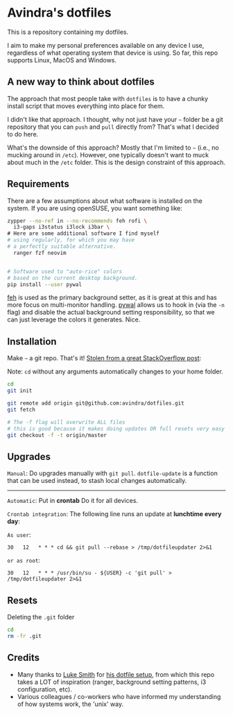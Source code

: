 # Avindra's dotfiles

This is a repository containing my dotfiles.

I aim to make my personal preferences available on any device I use, regardless of what operating system that device is using. So far, this repo supports Linux, MacOS and Windows.

## A new way to think about dotfiles

The approach that most people take with `dotfiles` is to have a chunky install script that moves everything into place for them.

I didn't like that approach. I thought, why not just have your `~` folder be a git repository that you can `push` and `pull` directly from? That's what I decided to do here.

What's the downside of this approach? Mostly that I'm limited to `~` (i.e., no mucking around in `/etc`). However, one typically doesn't want to muck about much in the `/etc` folder. This is the design constraint of this approach.

## Requirements

There are a few assumptions about what software is installed on the system. If you are using openSUSE, you want something like:

```bash
zypper --no-ref in --no-recommends feh rofi \
  i3-gaps i3status i3lock i3bar \
# Here are some additional software I find myself
# using regularly, for which you may have
# a perfectly suitable alternative.
  ranger fzf neovim


# Software used to "auto-rice" colors
# based on the current desktop background.
pip install --user pywal
```


[feh](https://github.com/derf/feh) is used as the primary background setter, as it is great at this and has more focus on multi-monitor handling. [pywal](https://github.com/dylanaraps/pywal) allows us to hook in (via the `-n` flag) and disable the actual background setting responsibility, so that we can just leverage the colors it generates. Nice.

## Installation

Make `~` a git repo. That's it! [Stolen from a great StackOverflow post](http://stackoverflow.com/a/18999726/270302):

Note: `cd` without any arguments automatically changes to your home folder.

```bash
cd
git init

git remote add origin git@github.com:avindra/dotfiles.git
git fetch

# The -f flag will overwrite ALL files
# this is good because it makes doing updates OR full resets very easy
git checkout -f -t origin/master
```


## Upgrades

`Manual`: Do upgrades manually with `git pull`. `dotfile-update` is a function that can be used instead, to stash local changes automatically.

---

`Automatic`: Put in __crontab__ Do it for all devices.

`Crontab integration`: The following line runs an update at **lunchtime every day**:

`As user`:
```cron
30   12   * * * cd && git pull --rebase > /tmp/dotfileupdater 2>&1
```

`or as root`:

```cron
30   12   * * * /usr/bin/su - ${USER} -c 'git pull' > /tmp/dotfileupdater 2>&1
```


## Resets

Deleting the `.git` folder 

```bash
cd
rm -fr .git
```

## Credits

 * Many thanks to [Luke Smith](https://www.youtube.com/channel/UC2eYFnH61tmytImy1mTYvhA) for [his dotfile setup](https://github.com/LukeSmithxyz/voidrice), from which this repo takes a LOT of inspiration (ranger, background setting patterns, i3 configuration, etc).
 * Various colleagues / co-workers who have informed my understanding of how systems work, the 'unix' way.
